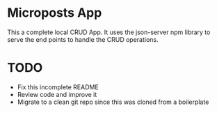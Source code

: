 # Microposts App
This a complete local CRUD App. It uses the json-server npm library to serve the end points to handle the CRUD operations.

# TODO
* Fix this incomplete README
* Review code and improve it
* Migrate to a clean git repo since this was cloned from a boilerplate
